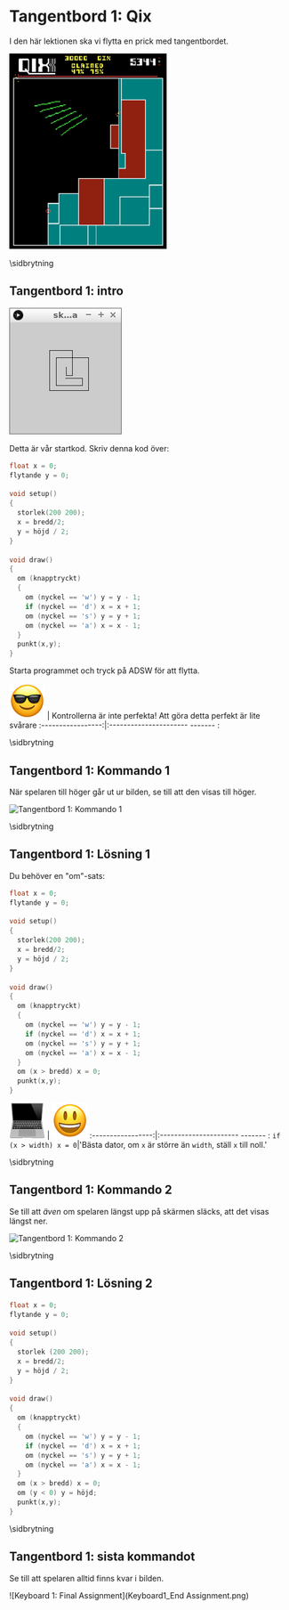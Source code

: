 # Tangentbord 1: Qix

I den här lektionen ska vi flytta en prick med tangentbordet.

![Qix](Qix.png)

\sidbrytning

## Tangentbord 1: intro

![Intro](Intro.png)

Detta är vår startkod. Skriv denna kod över:

```c++
float x = 0;
flytande y = 0;

void setup()
{
  storlek(200 200);
  x = bredd/2;
  y = höjd / 2;
}

void draw()
{
  om (knapptryckt)
  {
    om (nyckel == 'w') y = y - 1;
    if (nyckel == 'd') x = x + 1;
    om (nyckel == 's') y = y + 1;
    om (nyckel == 'a') x = x - 1;
  }
  punkt(x,y);
}
```

Starta programmet och tryck på ADSW för att flytta.

![Solglasögon](EmojiSunglasses.png) | Kontrollerna är inte perfekta! Att göra detta perfekt är lite svårare
:-----------------:|:---------------------- ------- :

\sidbrytning

## Tangentbord 1: Kommando 1

När spelaren till höger går ut ur bilden, se till att
den visas till höger.

![Tangentbord 1: Kommando 1](Keyboard1_1.png)

\sidbrytning

## Tangentbord 1: Lösning 1

Du behöver en "om"-sats:

```c++
float x = 0;
flytande y = 0;

void setup()
{
  storlek(200 200);
  x = bredd/2;
  y = höjd / 2;
}

void draw()
{
  om (knapptryckt)
  {
    om (nyckel == 'w') y = y - 1;
    if (nyckel == 'd') x = x + 1;
    om (nyckel == 's') y = y + 1;
    om (nyckel == 'a') x = x - 1;
  }
  om (x > bredd) x = 0;
  punkt(x,y);
}
```

![Dator](EmojiComputer.png) | ![Smiley](EmojiSmiley.png)
:-----------------:|:---------------------- ------- :
`if (x > width) x = 0`|'Bästa dator, om `x` är större än `width`, ställ `x` till noll.'

\sidbrytning

## Tangentbord 1: Kommando 2

Se till att *även* om spelaren längst upp på skärmen släcks, att
det visas längst ner.

![Tangentbord 1: Kommando 2](Keyboard1_2.png)

\sidbrytning

## Tangentbord 1: Lösning 2

```c++
float x = 0;
flytande y = 0;

void setup()
{
  storlek (200 200);
  x = bredd/2;
  y = höjd / 2;
}

void draw()
{
  om (knapptryckt)
  {
    om (nyckel == 'w') y = y - 1;
    if (nyckel == 'd') x = x + 1;
    om (nyckel == 's') y = y + 1;
    om (nyckel == 'a') x = x - 1;
  }
  om (x > bredd) x = 0;
  om (y < 0) y = höjd;
  punkt(x,y);
}
```

\sidbrytning

## Tangentbord 1: sista kommandot

Se till att spelaren alltid finns kvar i bilden.

![Keyboard 1: Final Assignment](Keyboard1_End Assignment.png)
